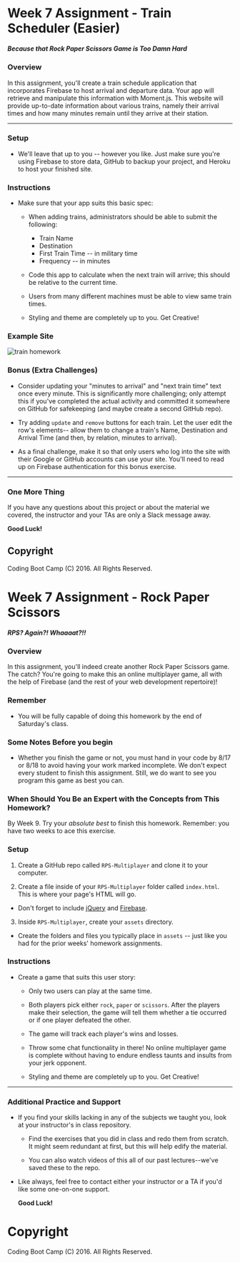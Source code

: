 # Week 7 Assignment - Train Scheduler (Easier)

##### *Because that Rock Paper Scissors Game is Too Damn Hard*

### Overview
In this assignment, you'll create a train schedule application that incorporates Firebase to host arrival and departure data. Your app will retrieve and manipulate this information with Moment.js. This website will provide up-to-date information about various trains, namely their arrival times and how many minutes remain until they arrive at their station.

-----

### Setup
* We'll leave that up to you -- however you like. Just make sure you're using Firebase to store data, GitHub to backup your project, and Heroku to host your finished site.

### Instructions
* Make sure that your app suits this basic spec:
	* When adding trains, administrators should be able to submit the following:
		* Train Name
		* Destination 
		* First Train Time -- in military time
		* Frequency -- in minutes

	* Code this app to calculate when the next train will arrive; this should be relative to the current time.

	* Users from many different machines must be able to view same train times.

  * Styling and theme are completely up to you. Get Creative!

### Example Site
![train homework](Train_Time_Image.png)

### Bonus (Extra Challenges)
* Consider updating your "minutes to arrival" and "next train time" text once every minute. This is significantly more challenging; only attempt this if you've completed the actual activity and committed it somewhere on GitHub for safekeeping (and maybe create a second GitHub repo).

* Try adding `update` and `remove` buttons for each train. Let the user edit the row's elements-- allow them to change a train's Name, Destination and Arrival Time (and then, by relation, minutes to arrival).

* As a final challenge, make it so that only users who log into the site with their Google or GitHub accounts can use your site. You'll need to read up on Firebase authentication for this bonus exercise.

-------
### One More Thing
If you have any questions about this project or about the material we covered, the instructor and your TAs are only a Slack message away.

**Good Luck!**

## Copyright
Coding Boot Camp (C) 2016. All Rights Reserved.

# Week 7 Assignment - Rock Paper Scissors

##### *RPS? Again?! Whaaaat?!!*

### Overview
In this assignment, you'll indeed create another Rock Paper Scissors game. The catch? You're going to make this an online multiplayer game, all with the help of Firebase (and the rest of your web development repertoire)!

### Remember

* You will be fully capable of doing this homework by the end of Saturday's class.

### Some Notes Before you begin

* Whether you finish the game or not, you must hand in your code by 8/17 or 8/18 to avoid having your work marked incomplete. We don't expect every student to finish this assignment. Still, we do want to see you program this game as best you can.

### When Should You Be an Expert with the Concepts from This Homework?

By Week 9. Try your *absolute best* to finish this homework. Remember: you have two weeks to ace this exercise.

### Setup
1. Create a GitHub repo called `RPS-Multiplayer` and clone it to your computer.

2. Create a file inside of your `RPS-Multiplayer` folder called `index.html`. This is where your page's HTML will go.
  * Don't forget to include [jQuery](https://code.jquery.com/jquery-2.2.1.min.js) and [Firebase](https://cdn.firebase.com/js/client/2.4.1/firebase.js).

3. Inside `RPS-Multiplayer`, create your `assets` directory.
  * Create the folders and files you typically place in `assets` -- just like you had for the prior weeks' homework assignments.

### Instructions

* Create a game that suits this user story:
  * Only two users can play at the same time.

  * Both players pick either `rock`, `paper` or `scissors`. After the players make their selection, the game will tell them whether a tie occurred or if one player defeated the other.

  * The game will track each player's wins and losses.

  * Throw some chat functionality in there! No online multiplayer game is complete without having to endure endless taunts and insults from your jerk opponent.

  * Styling and theme are completely up to you. Get Creative!

-------

### Additional Practice and Support

* If you find your skills lacking in any of the subjects we taught you, look at your instructor's in class repository. 

  * Find the exercises that you did in class and redo them from scratch. It might seem redundant at first, but this will help edify the material.

  * You can also watch videos of this all of our past lectures--we've saved these to the repo.

* Like always, feel free to contact either your instructor or a TA if you'd like some one-on-one support. 
 
  **Good Luck!**

# Copyright
Coding Boot Camp (C) 2016. All Rights Reserved.


